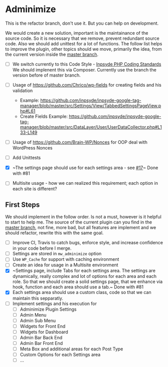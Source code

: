 # Adminimize

This is the refactor branch, don't use it. But you can help on development.

We would create a new solution, important is the maintainance of the source code. So it is necessary that we remove, prevent redundant source code. Also we should add unittest for a lot of functions. The follow list helps to improve the plugin, other topics should we move, primarily the idea, from the current version inside the [master branch](https://github.com/bueltge/Adminimize/tree/master).

- [ ] We switch currently to this Code Style - [Inpsyde PHP Coding Standards](https://github.com/inpsyde/php-coding-standards/tree/psr) We should implenent this via Composer. Currently use the branch the version before of master branch.

- [ ] Usage of https://github.com/Chrico/wp-fields for creating fields and his validation

  - Example: https://github.com/inpsyde/inpsyde-google-tag-manager/blob/master/src/Settings/View/TabbedSettingsPageView.php#L61
  - Create Fields Example: https://github.com/inpsyde/inpsyde-google-tag-manager/blob/master/src/DataLayer/User/UserDataCollector.php#L133-L149

- [ ] Usage of https://github.com/Brain-WP/Nonces for OOP deal with WordPress Nonces
- [ ] Add Unittests 
- [x] ~The settings page should use for each settings area - see [#17](https://github.com/bueltge/Adminimize/issues/17)~ Done with #81
- [ ] Multisite usage - how we can realized this requirement; each option in each site is different?

## First Steps
We should implement in the follow order. Is not a must, however is it helpful to start to help me. The source of the current plugin can you find in the [master branch](https://github.com/bueltge/adminimize/tree/master), not fine, more bad, but all features are implement and we should refactor, rewrite this with the same goal.

- [ ] Improve CI, Travis to catch bugs, enforce style, and increase confidence in your code before I merge.
- [ ] Settings are stored in `mw_adminimize` option
- [ ] Use `WP_Cache` for support with caching environment
- [ ] Create an idea for usage in a Multisite environment
- [x] ~Settings page, include Tabs for each settings area. The settings are dynamically, really complex and lot of options for each area and each role. So that we should create a solid settings page, that we enhance via hook, function and each area should use a tab.~ Done with #81
- [x] Each settings area should use a custom class, code so that we can maintain this sepparatly.
- [ ] Implement settings and his execution for
  - [ ] Adminimize Plugin Settings
  - [ ] Admin Menu
  - [ ] Admin Sub Menu
  - [ ] Widgets for Front End
  - [ ] Widgets for Dashboard
  - [ ] Admin Bar Back End
  - [ ] Admin Bar Front End
  - [ ] Meta Box and additional areas for each Post Type
  - [ ] Custom Options for each Settings area
  - [ ] ...
